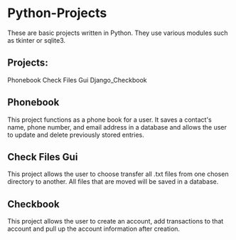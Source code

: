 # Python-Projects
These are basic projects written in Python. They use various modules such as tkinter or sqlite3.

## Projects:
Phonebook
Check Files Gui
Django_Checkbook

## Phonebook
This project functions as a phone book for a user. It saves a contact's name, phone number, and email address in a database and allows the user to update and delete previously stored entries.

## Check Files Gui
This project allows the user to choose transfer all .txt files from one chosen directory to another. All files that are moved will be saved in a database.

## Checkbook
This project allows the user to create an account, add transactions to that account and pull up the account information after creation.
